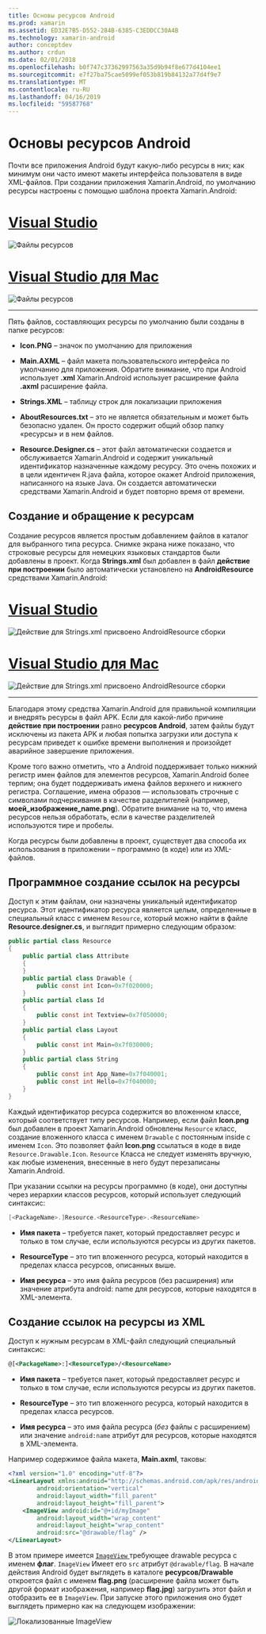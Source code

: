 ```yaml
---
title: Основы ресурсов Android
ms.prod: xamarin
ms.assetid: ED32E7B5-D552-284B-6385-C3EDDCC30A4B
ms.technology: xamarin-android
author: conceptdev
ms.author: crdun
ms.date: 02/01/2018
ms.openlocfilehash: b0f747c37362997563a35d9b94f8e677d4104ee1
ms.sourcegitcommit: e7f27ba75cae5099ef053b819b84132a77d4f9e7
ms.translationtype: MT
ms.contentlocale: ru-RU
ms.lasthandoff: 04/16/2019
ms.locfileid: "59587768"
---
```

# <a name="android-resource-basics"></a>Основы ресурсов Android

Почти все приложения Android будут какую-либо ресурсы в них; как минимум они часто имеют макеты интерфейса пользователя в виде XML-файлов. При создании приложения Xamarin.Android, по умолчанию ресурсы настроены с помощью шаблона проекта Xamarin.Android:

# <a name="visual-studiotabwindows"></a>[Visual Studio](#tab/windows)

![Файлы ресурсов](android-resource-basics-images/01-resource-files-vs.png)
 
# <a name="visual-studio-for-mactabmacos"></a>[Visual Studio для Mac](#tab/macos)

![Файлы ресурсов](android-resource-basics-images/01-resource-files-xs.png)
 
-----

Пять файлов, составляющих ресурсы по умолчанию были созданы в папке ресурсов:

-  **Icon.PNG** &ndash; значок по умолчанию для приложения

-  **Main.AXML** &ndash; файл макета пользовательского интерфейса по умолчанию для приложения. Обратите внимание, что при Android использует **.xml** Xamarin.Android использует расширение файла **.axml** расширение файла.

-  **Strings.XML** &ndash; таблицу строк для локализации приложения

-  **AboutResources.txt** &ndash; это не является обязательным и может быть безопасно удален. Он просто содержит общий обзор папку «ресурсы» и в нем файлов.

-  **Resource.Designer.cs** &ndash; этот файл автоматически создается и обслуживается Xamarin.Android и содержит уникальный идентификатор назначенные каждому ресурсу. Это очень похожих и в цели идентичен R.java файла, которое окажет Android приложения, написанного на языке Java. Он создается автоматически средствами Xamarin.Android и будет повторно время от времени.


## <a name="creating-and-accessing-resources"></a>Создание и обращение к ресурсам

Создание ресурсов является простым добавлением файлов в каталог для выбранного типа ресурса. Снимке экрана ниже показано, что строковые ресурсы для немецких языковых стандартов были добавлены в проект. Когда **Strings.xml** был добавлен в файл **действие при построении** было автоматически установлено на **AndroidResource** средствами Xamarin.Android:

# <a name="visual-studiotabwindows"></a>[Visual Studio](#tab/windows)

![Действие для Strings.xml присвоено AndroidResource сборки](android-resource-basics-images/02-build-action-vs.png)
 
# <a name="visual-studio-for-mactabmacos"></a>[Visual Studio для Mac](#tab/macos)

![Действие для Strings.xml присвоено AndroidResource сборки](android-resource-basics-images/02-build-action-xs.png)
 
-----
 

Благодаря этому средства Xamarin.Android для правильной компиляции и внедрять ресурсы в файл APK. Если для какой-либо причине **действие при построении** равно **ресурсов Android**, затем файлы будут исключены из пакета APK и любая попытка загрузки или доступа к ресурсам приведет к ошибке времени выполнения и произойдет аварийное завершение приложения.

Кроме того важно отметить, что а Android поддерживает только нижний регистр имен файлов для элементов ресурсов, Xamarin.Android более терпим; она будет поддерживать имена файлов верхнего и нижнего регистра. Соглашение, имена образов — использовать строчные с символами подчеркивания в качестве разделителей (например, **моей\_изображение\_name.png**). Обратите внимание на то, что имена ресурсов нельзя обработать, если в качестве разделителей используются тире и пробелы.

Когда ресурсы были добавлены в проект, существует два способа их использования в приложении &ndash; программно (в коде) или из XML-файлов.


## <a name="referencing-resources-programmatically"></a>Программное создание ссылок на ресурсы

Доступ к этим файлам, они назначены уникальный идентификатор ресурса. Этот идентификатор ресурса является целым, определенные в специальный класс с именем `Resource`, который можно найти в файле **Resource.designer.cs**, и выглядит примерно следующим образом:

```csharp
public partial class Resource
{
    public partial class Attribute
    {
    }
    public partial class Drawable {
        public const int Icon=0x7f020000;
    }
    public partial class Id
    {
        public const int Textview=0x7f050000;
    }
    public partial class Layout
    {
        public const int Main=0x7f030000;
    }
    public partial class String
    {
        public const int App_Name=0x7f040001;
        public const int Hello=0x7f040000;
    }
}
```

Каждый идентификатор ресурса содержится во вложенном классе, который соответствует типу ресурсов. Например, если файл **Icon.png** был добавлен в проект Xamarin.Android обновлены `Resource` класс, создание вложенного класса с именем `Drawable` с постоянным inside с именем `Icon`.
Это позволяет файл **Icon.png** ссылаться в коде в виде `Resource.Drawable.Icon`. `Resource` Класса не следует изменять вручную, как любые изменения, внесенные в него будут перезаписаны Xamarin.Android.

При указании ссылки на ресурсы программно (в коде), они доступны через иерархии классов ресурсов, который использует следующий синтаксис:

```csharp
[<PackageName>.]Resource.<ResourceType>.<ResourceName>
```

-  **Имя пакета** &ndash; требуется пакет, который предоставляет ресурс и только в том случае, если используются ресурсы из других пакетов.

-  **ResourceType** &ndash; это тип вложенного ресурса, который находится в пределах класса ресурсов, описанных выше.

-  **Имя ресурса** &ndash; это имя файла ресурсов (без расширения) или значение атрибута android: name для ресурсов, которые находятся в XML-элемента.


## <a name="referencing-resources-from-xml"></a>Создание ссылок на ресурсы из XML

Доступ к нужным ресурсам в XML-файл следующий специальный синтаксис:

```xml
@[<PackageName>:]<ResourceType>/<ResourceName>
```

-  **Имя пакета** &ndash; требуется пакет, который предоставляет ресурс и только в том случае, если используются ресурсы из других пакетов.

-  **ResourceType** &ndash; это тип вложенного ресурса, который находится в пределах класса ресурсов.

-  **Имя ресурса** &ndash; это имя файла ресурса (*без* файлы с расширением) или значение `android:name` атрибут для ресурсов, которые находятся в XML-элемента.

Например содержимое файла макета, **Main.axml**, таковы:

```xml
<?xml version="1.0" encoding="utf-8"?>
<LinearLayout xmlns:android="http://schemas.android.com/apk/res/android"
        android:orientation="vertical"
        android:layout_width="fill_parent"
        android:layout_height="fill_parent">
    <ImageView android:id="@+id/myImage"
        android:layout_width="wrap_content"
        android:layout_height="wrap_content"
        android:src="@drawable/flag" />
</LinearLayout>
```

В этом примере имеется [ `ImageView` ](https://github.com/xamarin/recipes/tree/master/Recipes/android/controls/imageview) требующее drawable ресурса с именем **флаг**. `ImageView` Имеет его `src` атрибут `@drawable/flag`. В начале действия Android будет выглядеть в каталоге **ресурсов/Drawable** откроется файл с именем **flag.png** (расширение файла может быть другой формат изображения, например **flag.jpg**) загрузить этот файл и отобразить ее в `ImageView`.
При запуске этого приложения оно будет выглядеть примерно как на следующем изображении:

![Локализованные ImageView](android-resource-basics-images/03-localized-screenshot.png)
